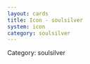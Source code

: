 ```yaml
---
layout: cards
title: Icon - soulsilver
system: icon
category: soulsilver
---
```

<div class="alert alert-secondary mb-4"><span class="i18n innerHTML-category">Category: </span><span class="i18n innerHTML-cat-soulsilver">soulsilver</span></div>
